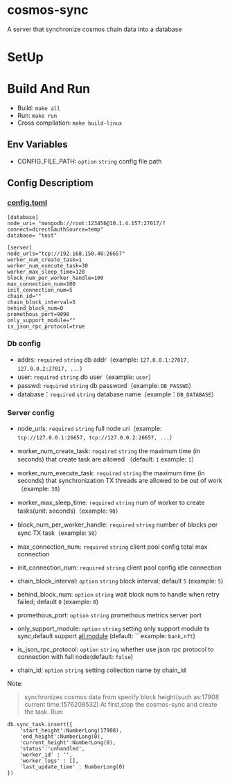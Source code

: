 # cosmos-sync

A server that synchronize cosmos chain data into a database

# SetUp

# Build And Run

- Build: `make all`
- Run: `make run`
- Cross compilation: `make build-linux`

## Env Variables

- CONFIG_FILE_PATH: `option` `string` config file path

## Config Descriptiom

### [config.toml](https://github.com/bianjieai/cosmos-sync/blob/cs-otc/x-v0.40/config/config.toml)

```text
[database]
node_uri= "mongodb://root:123456@10.1.4.157:27017/?connect=direct&authSource=temp"
database= "test"

[server]
node_urls="tcp://192.168.150.40:26657"
worker_num_create_task=1
worker_num_execute_task=30
worker_max_sleep_time=120
block_num_per_worker_handle=100
max_connection_num=100
init_connection_num=5
chain_id=""
chain_block_interval=5
behind_block_num=0
promethous_port=9090
only_support_module=""
is_json_rpc_protocol=true
```

### Db config

- addrs: `required` `string` db addr（example: `127.0.0.1:27017, 127.0.0.2:27017, ...`）
- user: `required` `string` db user（example: `user`）
- passwd: `required` `string` db password（example: `DB_PASSWD`）
- database：`required` `string` database name（example：`DB_DATABASE`）

### Server config

- node_urls: `required` `string`  full node uri（example: `tcp://127.0.0.1:26657, tcp://127.0.0.2:26657, ...`）
- worker_num_create_task: `required` `string` the maximum time (in seconds) that create task are allowed （default: `1`
  example: `1`）
- worker_num_execute_task: `required` `string` the maximum time (in seconds) that synchronization TX threads are allowed
  to be out of work（example: `30`）
- worker_max_sleep_time: `required` `string` num of worker to create tasks(unit: seconds)（example: `90`）
- block_num_per_worker_handle: `required` `string`  number of blocks per sync TX task（example: `50`）

- max_connection_num: `required` `string` client pool config total max connection
- init_connection_num: `required` `string` client pool config idle connection

[comment]: <> (- bech32_acc_prefix: `option` `string` block chain address prefix（default: `i` example: `i`）)

- chain_block_interval: `option` `string` block interval; default `5` (example: `5`)
- behind_block_num: `option` `string` wait block num to handle when retry failed; default `0` (example: `0`)
- promethous_port: `option` `string` promethous metrics server port
- only_support_module: `option` `string` setting only support module tx sync,default
  support [all module](https://github.com/bianjieai/cosmos-sync/blob/opb-bsn/libs/msgparser/types.go) (default: ``
  example: `bank,nft`)

- is_json_rpc_protocol: `option` `string` whether use json rpc protocol to connection with full node(default: `false`)

- chain_id: `option` `string` setting collection name by chain_id

Note:
> synchronizes cosmos data from specify block height(such as:17908 current time:1576208532)
At first,stop the cosmos-sync and create the task. Run:

  ```
  db.sync_task.insert({
      'start_height':NumberLong(17908),
      'end_height':NumberLong(0),
      'current_height':NumberLong(0),
      'status':'unhandled',
      'worker_id' : '',
      'worker_logs' : [],
      'last_update_time' : NumberLong(0)
  })
  ```
